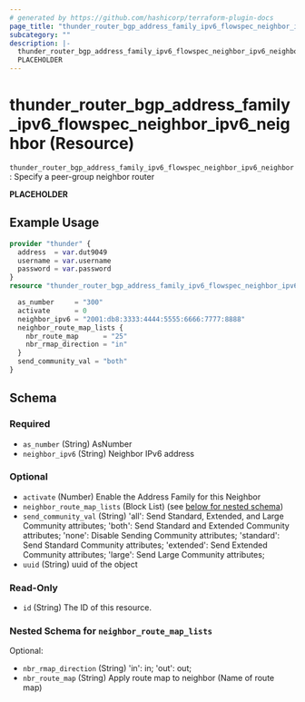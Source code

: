 ```yaml
---
# generated by https://github.com/hashicorp/terraform-plugin-docs
page_title: "thunder_router_bgp_address_family_ipv6_flowspec_neighbor_ipv6_neighbor Resource - terraform-provider-thunder"
subcategory: ""
description: |-
  thunder_router_bgp_address_family_ipv6_flowspec_neighbor_ipv6_neighbor: Specify a peer-group neighbor router
  PLACEHOLDER
---
```


# thunder_router_bgp_address_family_ipv6_flowspec_neighbor_ipv6_neighbor (Resource)

`thunder_router_bgp_address_family_ipv6_flowspec_neighbor_ipv6_neighbor`: Specify a peer-group neighbor router

__PLACEHOLDER__

## Example Usage

```terraform
provider "thunder" {
  address  = var.dut9049
  username = var.username
  password = var.password
}
resource "thunder_router_bgp_address_family_ipv6_flowspec_neighbor_ipv6_neighbor" "thunder_router_bgp_address_family_ipv6_flowspec_neighbor_ipv6_neighbor" {

  as_number     = "300"
  activate      = 0
  neighbor_ipv6 = "2001:db8:3333:4444:5555:6666:7777:8888"
  neighbor_route_map_lists {
    nbr_route_map      = "25"
    nbr_rmap_direction = "in"
  }
  send_community_val = "both"
}
```

<!-- schema generated by tfplugindocs -->
## Schema

### Required

- `as_number` (String) AsNumber
- `neighbor_ipv6` (String) Neighbor IPv6 address

### Optional

- `activate` (Number) Enable the Address Family for this Neighbor
- `neighbor_route_map_lists` (Block List) (see [below for nested schema](#nestedblock--neighbor_route_map_lists))
- `send_community_val` (String) 'all': Send Standard, Extended, and Large Community attributes; 'both': Send Standard and Extended Community attributes; 'none': Disable Sending Community attributes; 'standard': Send Standard Community attributes; 'extended': Send Extended Community attributes; 'large': Send Large Community attributes;
- `uuid` (String) uuid of the object

### Read-Only

- `id` (String) The ID of this resource.

<a id="nestedblock--neighbor_route_map_lists"></a>
### Nested Schema for `neighbor_route_map_lists`

Optional:

- `nbr_rmap_direction` (String) 'in': in; 'out': out;
- `nbr_route_map` (String) Apply route map to neighbor (Name of route map)


